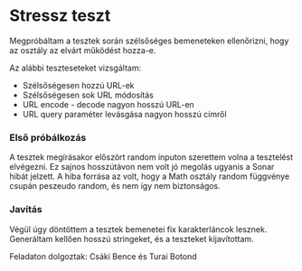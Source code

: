 # Stressz teszt #
Megpróbáltam a tesztek során szélsőséges bemeneteken ellenőrizni, hogy az osztály az elvárt működést hozza-e.

Az alábbi teszteseteket vizsgáltam:
- Szélsőségesen hozzú URL-ek
- Szélsőségesen sok URL módosítás 
- URL encode - decode nagyon hosszú URL-en
- URL query paraméter levásgása nagyon hosszú címről

### Első próbálkozás ###
A tesztek megírásakor előszört random inputon szerettem volna a tesztelést elvégezni. Ez sajnos
hosszútávon nem volt jó megolás ugyanis a Sonar hibát jelzett. A hiba forrása az volt, hogy a 
Math osztály random függvénye csupán peszeudo random, és nem így nem biztonságos.

### Javítás ### 
Végül úgy döntöttem a tesztek bemenetei fix karakterláncok lesznek. Generáltam kellően hosszú
stringeket, és a teszteket kijavítottam. 

Feladaton dolgoztak: Csáki Bence és Turai Botond